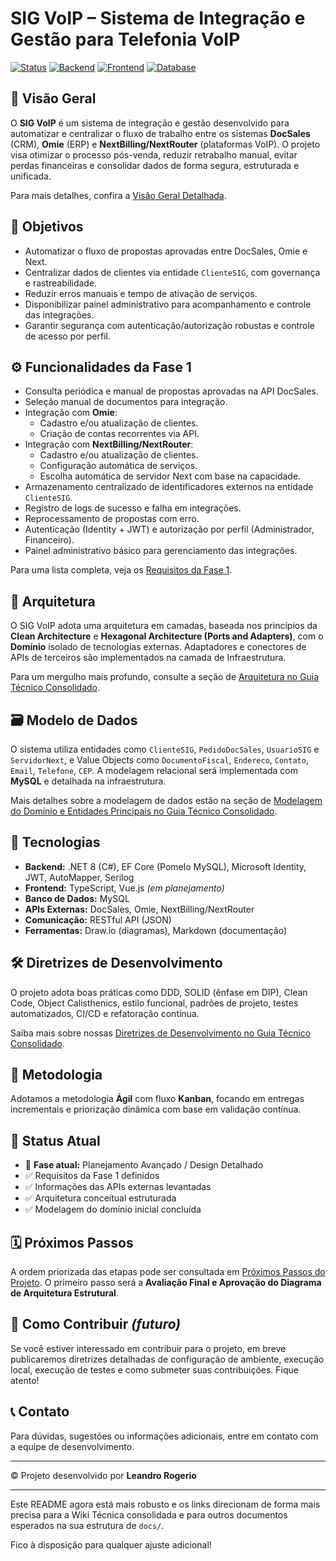 # SIG VoIP – Sistema de Integração e Gestão para Telefonia VoIP

[![Status](https://img.shields.io/badge/Status-Planejamento_Avançado_e_Design-yellow)](https://github.com/Leandro-Rogerio-TL/sig-voip)
[![Backend](https://img.shields.io/badge/Backend-.NET_8-blue)](https://dotnet.microsoft.com/en-us/download/dotnet/8.0)
[![Frontend](https://img.shields.io/badge/Frontend-TypeScript_|_Vue.js-brightgreen)](https://vuejs.org/)
[![Database](https://img.shields.io/badge/Database-MySQL-orange)](https://www.mysql.com/)

## 📌 Visão Geral

O **SIG VoIP** é um sistema de integração e gestão desenvolvido para automatizar e centralizar o fluxo de trabalho entre os sistemas **DocSales** (CRM), **Omie** (ERP) e **NextBilling/NextRouter** (plataformas VoIP). O projeto visa otimizar o processo pós-venda, reduzir retrabalho manual, evitar perdas financeiras e consolidar dados de forma segura, estruturada e unificada.

Para mais detalhes, confira a [Visão Geral Detalhada](docs/01_visao_geral.md).

## 🎯 Objetivos

- Automatizar o fluxo de propostas aprovadas entre DocSales, Omie e Next.
- Centralizar dados de clientes via entidade `ClienteSIG`, com governança e rastreabilidade.
- Reduzir erros manuais e tempo de ativação de serviços.
- Disponibilizar painel administrativo para acompanhamento e controle das integrações.
- Garantir segurança com autenticação/autorização robustas e controle de acesso por perfil.

## ⚙️ Funcionalidades da Fase 1

- Consulta periódica e manual de propostas aprovadas na API DocSales.
- Seleção manual de documentos para integração.
- Integração com **Omie**:
  - Cadastro e/ou atualização de clientes.
  - Criação de contas recorrentes via API.
- Integração com **NextBilling/NextRouter**:
  - Cadastro e/ou atualização de clientes.
  - Configuração automática de serviços.
  - Escolha automática de servidor Next com base na capacidade.
- Armazenamento centralizado de identificadores externos na entidade `ClienteSIG`.
- Registro de logs de sucesso e falha em integrações.
- Reprocessamento de propostas com erro.
- Autenticação (Identity + JWT) e autorização por perfil (Administrador, Financeiro).
- Painel administrativo básico para gerenciamento das integrações.

Para uma lista completa, veja os [Requisitos da Fase 1](docs/02_requisitos_fase_1.md).

## 🧱 Arquitetura

O SIG VoIP adota uma arquitetura em camadas, baseada nos princípios da **Clean Architecture** e **Hexagonal Architecture (Ports and Adapters)**, com o **Domínio** isolado de tecnologias externas. Adaptadores e conectores de APIs de terceiros são implementados na camada de Infraestrutura.

Para um mergulho mais profundo, consulte a seção de [Arquitetura no Guia Técnico Consolidado](docs/14_wiki_tecnica.md#3-tecnologias-e-arquitetura-detalhada).

## 🗃️ Modelo de Dados

O sistema utiliza entidades como `ClienteSIG`, `PedidoDocSales`, `UsuarioSIG` e `ServidorNext`, e Value Objects como `DocumentoFiscal`, `Endereco`, `Contato`, `Email`, `Telefone`, `CEP`. A modelagem relacional será implementada com **MySQL** e detalhada na infraestrutura.

Mais detalhes sobre a modelagem de dados estão na seção de [Modelagem do Domínio e Entidades Principais no Guia Técnico Consolidado](docs/14_wiki_tecnica.md#4-modelagem-do-domnio-e-entidades-principais).

## 🧪 Tecnologias

- **Backend:** .NET 8 (C#), EF Core (Pomelo MySQL), Microsoft Identity, JWT, AutoMapper, Serilog
- **Frontend:** TypeScript, Vue.js *(em planejamento)*
- **Banco de Dados:** MySQL
- **APIs Externas:** DocSales, Omie, NextBilling/NextRouter
- **Comunicação:** RESTful API (JSON)
- **Ferramentas:** Draw.io (diagramas), Markdown (documentação)

## 🛠️ Diretrizes de Desenvolvimento

O projeto adota boas práticas como DDD, SOLID (ênfase em DIP), Clean Code, Object Calisthenics, estilo funcional, padrões de projeto, testes automatizados, CI/CD e refatoração contínua.

Saiba mais sobre nossas [Diretrizes de Desenvolvimento no Guia Técnico Consolidado](docs/14_wiki_tecnica.md#2-diretrizes-de-desenvolvimento).

## 🧭 Metodologia

Adotamos a metodologia **Ágil** com fluxo **Kanban**, focando em entregas incrementais e priorização dinâmica com base em validação contínua.

## 🚧 Status Atual

- 🔄 **Fase atual:** Planejamento Avançado / Design Detalhado
- ✅ Requisitos da Fase 1 definidos
- ✅ Informações das APIs externas levantadas
- ✅ Arquitetura conceitual estruturada
- ✅ Modelagem do domínio inicial concluída

## 🗓️ Próximos Passos

A ordem priorizada das etapas pode ser consultada em [Próximos Passos do Projeto](docs/07_proximos_passos.md). O primeiro passo será a **Avaliação Final e Aprovação do Diagrama de Arquitetura Estrutural**.

## 🤝 Como Contribuir *(futuro)*

Se você estiver interessado em contribuir para o projeto, em breve publicaremos diretrizes detalhadas de configuração de ambiente, execução local, execução de testes e como submeter suas contribuições. Fique atento!

## 📞 Contato

Para dúvidas, sugestões ou informações adicionais, entre em contato com a equipe de desenvolvimento.

---

© Projeto desenvolvido por **Leandro Rogerio**

---

Este README agora está mais robusto e os links direcionam de forma mais precisa para a Wiki Técnica consolidada e para outros documentos esperados na sua estrutura de `docs/`.

Fico à disposição para qualquer ajuste adicional!